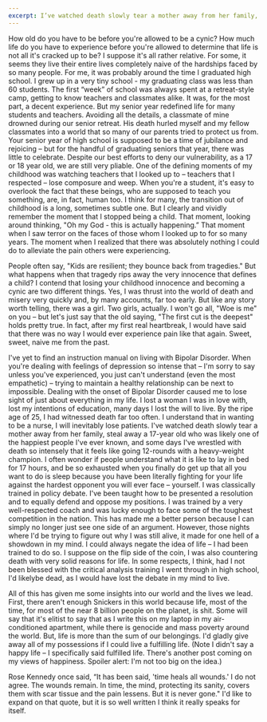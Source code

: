 ```yaml
---
excerpt: I’ve watched death slowly tear a mother away from her family, steal away a 17-year old who was likely one of the happiest people I’ve ever known, and some days I’ve wrestled with death so intensely that it feels like going 12-rounds with a heavy-weight champion. 
---
```

How old do you have to be before you're allowed to be a cynic? How much life do you have to experience before you're allowed to determine that life is not all it's cracked up to be? I suppose it's all rather relative. For some, it seems they live their entire lives completely naive of the hardships faced by so many people. For me, it was probably around the time I graduated high school. I grew up in a very tiny school - my graduating class was less than 60 students. The first “week” of school was always spent at a retreat-style camp, getting to know teachers and classmates alike. It was, for the most part, a decent experience. But my senior year redefined life for many students and teachers. Avoiding all the details, a classmate of mine drowned during our senior retreat. His death hurled myself and my fellow classmates into a world that so many of our parents tried to protect us from. Your senior year of high school is supposed to be a time of jubilance and rejoicing – but for the handful of graduating seniors that year, there was little to celebrate. Despite our best efforts to deny our vulnerability, as a 17 or 18 year old, we are still very pliable. One of the defining moments of my childhood was watching teachers that I looked up to – teachers that I respected – lose composure and weep. When you're a student, it's easy to overlook the fact that these beings, who are supposed to teach you something, are, in fact, human too. I think for many, the transition out of childhood is a long, sometimes subtle one. But I clearly and vividly remember the moment that I stopped being a child. That moment, looking around thinking, "Oh my God - this is actually happening.” That moment when I saw terror on the faces of those whom I looked up to for so many years. The moment when I realized that there was absolutely nothing I could do to alleviate the pain others were experiencing.

People often say, "Kids are resilient; they bounce back from tragedies." But what happens when that tragedy rips away the very innocence that defines a child? I contend that losing your childhood innocence and becoming a cynic are two different things. Yes, I was thrust into the world of death and misery very quickly and, by many accounts, far too early. But like any story worth telling, there was a girl. Two girls, actually. I won't go all, "Woe is me" on you – but let's just say that the old saying, "The first cut is the deepest" holds pretty true. In fact, after my first real heartbreak, I would have said that there was no way I would ever experience pain like that again. Sweet, sweet, naive me from the past.

I've yet to find an instruction manual on living with Bipolar Disorder. When you're dealing with feelings of depression so intense that – I'm sorry to say unless you've experienced, you just can't understand (even the most empathetic) – trying to maintain a healthy relationship can be next to impossible. Dealing with the onset of Bipolar Disorder caused me to lose sight of just about everything in my life. I lost a woman I was in love with, lost my intentions of education, many days I lost the will to live. By the ripe age of 25, I had witnessed death far too often. I understand that in wanting to be a nurse, I will inevitably lose patients. I've watched death slowly tear a mother away from her family, steal away a 17-year old who was likely one of the happiest people I've ever known, and some days I've wrestled with death so intensely that it feels like going 12-rounds with a heavy-weight champion. I often wonder if people understand what it is like to lay in bed for 17 hours, and be so exhausted when you finally do get up that all you want to do is sleep because you have been literally fighting for your life against the hardest opponent you will ever face – yourself. I was classically trained in policy debate. I've been taught how to be presented a resolution and to equally defend and oppose my positions. I was trained by a very well-respected coach and was lucky enough to face some of the toughest competition in the nation. This has made me a better person because I can simply no longer just see one side of an argument. However, those nights where I'd be trying to figure out why I was still alive, it made for one hell of a showdown in my mind. I could always negate the idea of life – I had been trained to do so. I suppose on the flip side of the coin, I was also countering death with very solid reasons for life. In some respects, I think, had I not been blessed with the critical analysis training I went through in high school, I'd likelybe dead, as I would have lost the debate in my mind to live.

All of this has given me some insights into our world and the lives we lead. First, there aren't enough Snickers in this world because life, most of the time, for most of the near 8 billion people on the planet, is shit. Some will say that it's elitist to say that as I write this on my laptop in my air-conditioned apartment, while there is genocide and mass poverty around the world. But, life is more than the sum of our belongings. I'd gladly give away all of my possessions if I could live a fulfilling life. (Note I didn't say a happy life – I specifically said fulfilled life. There's another post coming on my views of happiness. Spoiler alert: I'm not too big on the idea.)

Rose Kennedy once said, “It has been said, 'time heals all wounds.' I do not agree. The wounds remain. In time, the mind, protecting its sanity, covers them with scar tissue and the pain lessens. But it is never gone." I'd like to expand on that quote, but it is so well written I think it really speaks for itself.
